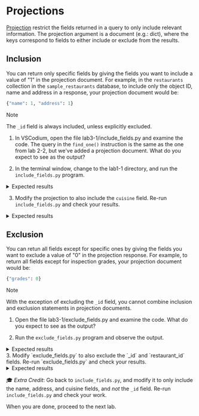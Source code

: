 # Projections

[Projection](https://www.mongodb.com/docs/manual/tutorial/project-fields-from-query-results/) restrict the fields returned in a query to only include relevant information. The projection argument is a document (e.g.: dict), where the keys correspond to fields to either include or exclude from the results. 

## Inclusion
You can return only specific fields by giving the fields you want to include a value of "1" in the projection document. For example, in the `restaurants` collection in the `sample_restaurants` database, to include only the object ID, name and address in a response, your projection document would be:
```python
{"name": 1, "address": 1}
```
> [!NOTE]
> The `_id` field is always included, unless explicitly excluded.

1. In VSCodium, open the file lab3-1/include_fields.py and examine the code. The query in the `find_one()` instruction is the same as the one from lab 2-2, but we've added a projection document. What do you expect to see as the output?

2. In the terminal window, change to the lab1-1 directory, and run the `include_fields.py` program.

  <details>
  <summary>Expected results</summary>

  ```bash
  ubuntu@ip-10-0-1-116:~/lab/lab3-1$ python include_fields.py 
  {'_id': ObjectId('5eb3d668b31de5d588f42930'),
  'address': {'building': '8825',
              'coord': [-73.8803827, 40.7643124],
              'street': 'Astoria Boulevard',
              'zipcode': '11369'},
  'name': 'Brunos On The Boulevard'}
  ubuntu@ip-10-0-1-116:~/lab/lab3-1$
  ```
  </details>

3. Modify the projection to also include the `cuisine` field. Re-run `include_fields.py` and check your results.
  <details>
  <summary>Expected results</summary>

  ```bash
  ubuntu@ip-10-0-1-116:~/lab/lab3-1$ python include_fields.py 
  {'_id': ObjectId('5eb3d668b31de5d588f42930'),
  'address': {'building': '8825',
              'coord': [-73.8803827, 40.7643124],
              'street': 'Astoria Boulevard',
              'zipcode': '11369'},
  'cuisine': 'American',
  'name': 'Brunos On The Boulevard'}
  ubuntu@ip-10-0-1-116:~/lab/lab3-1$
  ```
  </details>

## Exclusion
You can retun all fields except for specific ones by giving the fields you want to exclude a value of "0" in the projection response. For example, to return all fields except for inspection grades, your projection document would be:
```python
{"grades": 0}
```

> [!NOTE]
> With the exception of excluding the `_id` field, you cannot combine inclusion and exclusion statements in projection documents.

1. Open the file lab3-1/exclude_fields.py and examine the code. What do you expect to see as the output?

2. Run the `exclude_fields.py` program and observe the output.
  <details>
  <summary>Expected results</summary>

  ```bash
  ubuntu@ip-10-0-1-116:~/lab/lab3-1$ python exclude_fields.py 
  {'_id': ObjectId('5eb3d668b31de5d588f42930'),
  'address': {'building': '8825',
              'coord': [-73.8803827, 40.7643124],
              'street': 'Astoria Boulevard',
              'zipcode': '11369'},
  'borough': 'Queens',
  'cuisine': 'American',
  'name': 'Brunos On The Boulevard',
  'restaurant_id': '40356151'}
  ubuntu@ip-10-0-1-116:~/lab/lab3-1$ 
  ```
  </details>
3. Modify `exclude_fields.py` to also exclude the `_id` and `restaurant_id` fields. Re-run `exclude_fields.py` and check your results.
  <details>
  <summary>Expected results</summary>

  ```bash
  ubuntu@ip-10-0-1-116:~/lab/lab3-1$ python exclude_fields.py 
  {'_id': ObjectId('5eb3d668b31de5d588f42930'),
  'address': {'building': '8825',
              'coord': [-73.8803827, 40.7643124],
              'street': 'Astoria Boulevard',
              'zipcode': '11369'},
  'borough': 'Queens',
  'cuisine': 'American',
  'name': 'Brunos On The Boulevard',
  'restaurant_id': '40356151'}
  ubuntu@ip-10-0-1-116:~/lab/lab3-1$ 
  ```
  </details>

🎓 *Extra Credit*: Go back to `include_fields.py`, and modify it to only include the name, address, and cuisine fields, and *not* the `_id` field. Re-run `include_fields.py` and check your work.

When you are done, proceed to the next lab.